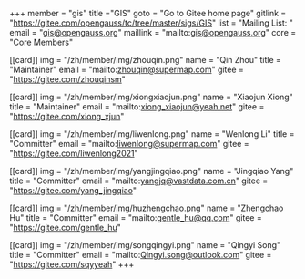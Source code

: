 +++
member = "gis"
title ="GIS"
goto = "Go to Gitee home page"
gitlink = "https://gitee.com/opengauss/tc/tree/master/sigs/GIS"
list = "Mailing List: "
email = "gis@opengauss.org"
maillink = "mailto:gis@opengauss.org"
core = "Core Members"


[[card]]
img = "/zh/member/img/zhouqin.png"
name = "Qin Zhou"
title = "Maintainer"
email = "mailto:zhouqin@supermap.com"
gitee = "https://gitee.com/zhouqinsm"

[[card]]
img = "/zh/member/img/xiongxiaojun.png"
name = "Xiaojun Xiong"
title = "Maintainer"
email = "mailto:xiong_xiaojun@yeah.net"
gitee = "https://gitee.com/xiong_xjun"

[[card]]
img = "/zh/member/img/liwenlong.png"
name = "Wenlong Li"
title = "Committer"
email = "mailto:liwenlong@supermap.com"
gitee = "https://gitee.com/liwenlong2021"

[[card]]
img = "/zh/member/img/yangjingqiao.png"
name = "Jingqiao Yang"
title = "Committer"
email = "mailto:yangjq@vastdata.com.cn"
gitee = "https://gitee.com/yang_jingqiao"

[[card]]
img = "/zh/member/img/huzhengchao.png"
name = "Zhengchao Hu"
title = "Committer"
email = "mailto:gentle_hu@qq.com"
gitee = "https://gitee.com/gentle_hu"

[[card]]
img = "/zh/member/img/songqingyi.png"
name = "Qingyi Song"
title = "Committer"
email = "mailto:Qingyi.song@outlook.com"
gitee = "https://gitee.com/sqyyeah"
+++